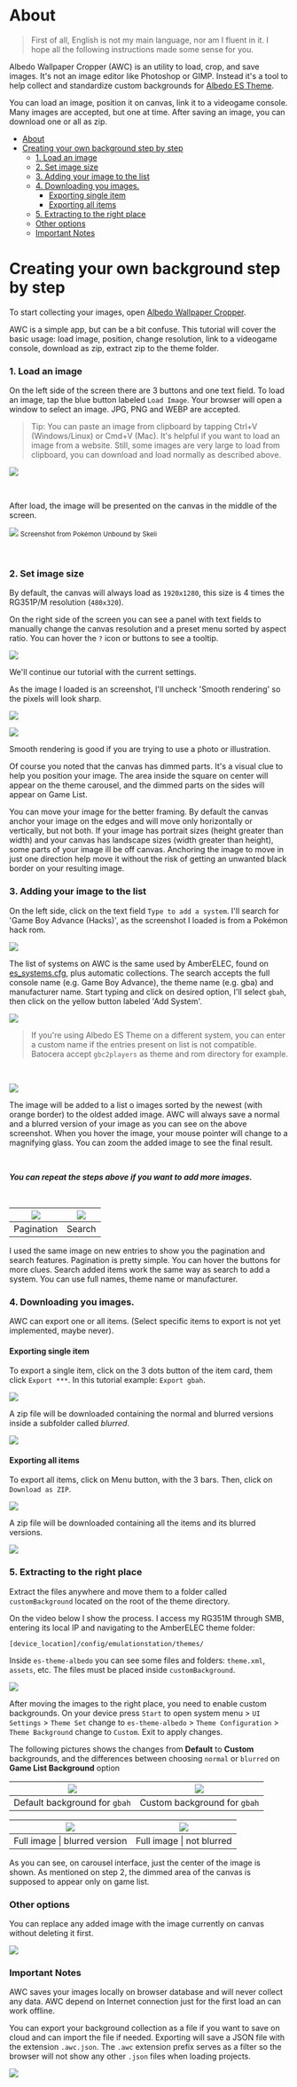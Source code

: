 # About

> First of all, English is not my main language, nor am I fluent in it. I hope all the following instructions made some sense for you. 

Albedo Wallpaper Cropper (AWC) is an utility to load, crop, and save images. It's not an image editor like Photoshop or GIMP. Instead it's a tool to help collect and standardize custom backgrounds for [Albedo ES Theme](https://github.com/mluizvitor/es-theme-albedo).

You can load an image, position it on canvas, link it to a videogame console. Many images are accepted, but one at time. After saving an image, you can download one or all as zip.

- [About](#about)
- [Creating your own background step by step](#creating-your-own-background-step-by-step)
    - [1. Load an image](#1-load-an-image)
    - [2. Set image size](#2-set-image-size)
    - [3. Adding your image to the list](#3-adding-your-image-to-the-list)
    - [4. Downloading you images.](#4-downloading-you-images)
      - [Exporting single item](#exporting-single-item)
      - [Exporting all items](#exporting-all-items)
    - [5. Extracting to the right place](#5-extracting-to-the-right-place)
    - [Other options](#other-options)
    - [Important Notes](#important-notes)


# Creating your own background step by step 

To start collecting your images, open [Albedo Wallpaper Cropper](https://albedo-wallpaper-cropper.vercel.app/).

AWC is a simple app, but can be a bit confuse. This tutorial will cover the basic usage: load image, position, change resolution, link to a videogame console, download as zip, extract zip to the theme folder.

### 1. Load an image

On the left side of the screen there are 3 buttons and one text field. To load an image, tap the blue button labeled `Load Image`. Your browser will open a window to select an image. JPG, PNG and WEBP are accepted.

> Tip: You can paste an image from clipboard by tapping Ctrl+V (Windows/Linux) or Cmd+V (Mac). It's helpful if you want to load an image from a website. Still, some images are very large to load from clipboard, you can download and load normally as described above. 

![](.github/application-menu.png)

<br>

After load, the image will be presented on the canvas in the middle of the screen.

![](.github/canvas-01.png)
<small>Screenshot from Pokémon Unbound by Skeli</small>

<br> 

### 2. Set image size

By default, the canvas will always load as `1920x1280`, this size is 4 times the RG351P/M resolution (`480x320`).

On the right side of the screen you can see a panel with text fields to manually change the canvas resolution and a preset menu sorted by aspect ratio. You can hover the `?` icon or buttons to see a tooltip. 

![](.github/crop-presets.png)

We'll continue our tutorial with the current settings.

As the image I loaded is an screenshot, I'll uncheck 'Smooth rendering' so the pixels will look sharp.

![](.github/render.png)

![](.github/canvas-02.png)

Smooth rendering is good if you are trying to use a photo or illustration.

Of course you noted that the canvas has dimmed parts. It's a visual clue to help you position your image. The area inside the square on center will appear on the theme carousel, and the dimmed parts on the sides will appear on Game List.

You can move your image for the better framing. By default the canvas anchor your image on the edges and will move only horizontally or vertically, but not both. If your image has portrait sizes (height greater than width) and your canvas has landscape sizes (width greater than height), some parts of your image ill be off canvas. Anchoring the image to move in just one direction help move it without the risk of getting an unwanted black border on your resulting image. 

### 3. Adding your image to the list

On the left side, click on the text field `Type to add a system`. I'll search for 'Game Boy Advance (Hacks)', as the screenshot I loaded is from a Pokémon hack rom.

![](.github/application-menu.png)

The list of systems on AWC is the same used by AmberELEC, found on [es_systems.cfg](https://github.com/AmberELEC/AmberELEC/blob/dev/packages/ui/emulationstation/config/es_systems.cfg), plus automatic collections. The search accepts the full console name (e.g. Game Boy Advance), the theme name (e.g. gba) and manufacturer name.
Start typing and click on desired option, I'll select `gbah`, then click on the yellow button labeled 'Add System'.

![](.github/application-add-system.png)

> If you're using Albedo ES Theme on a different system, you can enter a custom name if the entries present on list is not compatible. Batocera accept `gbc2players` as theme and rom directory for example.

<br>

![](.github/application-list.png)

The image will be added to a list o images sorted by the newest (with orange border) to the oldest added image. AWC will always save a normal and a blurred version of your image as you can see on the above screenshot. When you hover the image, your mouse pointer will change to a magnifying glass. You can zoom the added image to see the final result. 

<br>

***You can repeat the steps above if you want to add more images.***

<br>

| ![](.github/application-list-pagination.png) | ![](.github/application-list-search.png) |
| :------------------------------------------: | :--------------------------------------: |
|                  Pagination                  |                  Search                  |

I used the same image on new entries to show you the pagination and search features. Pagination is pretty simple. You can hover the buttons for more clues. Search added items work the same way as search to add a system. You can use full names, theme name or manufacturer.

### 4. Downloading you images.

AWC can export one or all items. (Select specific items to export is not yet implemented, maybe never).


#### Exporting single item

To export a single item, click on the 3 dots button of the item card, them click `Export ***`. In this tutorial example: `Export gbah`.

![](.github/application-list-export-single.png)

A zip file will be downloaded containing the normal and blurred versions inside a subfolder called *blurred*.

![](.github/zip-single.png)

#### Exporting all items

To export all items, click on Menu button, with the 3 bars. Then, click on `Download as ZIP`.

![](.github/application-list-export-all.png)

A zip file will be downloaded containing all the items and its blurred versions.

![](.github/zip-all.png)

### 5. Extracting to the right place

Extract the files anywhere and move them to a folder called `customBackground` located on the root of the theme directory.

On the video below I show the process. I access my RG351M through SMB, entering its local IP and navigating to the AmberELEC theme folder:

```[device_location]/config/emulationstation/themes/```

Inside `es-theme-albedo` you can see some files and folders: `theme.xml`, `assets`, etc. The files must be placed inside `customBackground`.

![](.github/moving-files.gif)

After moving the images to the right place, you need to enable custom backgrounds. On your device press `Start` to open system menu > `UI Settings` > `Theme Set` change to `es-theme-albedo` > `Theme Configuration` > `Theme Background` change to `Custom`. Exit to apply changes.

The following pictures shows the changes from **Default** to **Custom** backgrounds, and the differences between choosing `normal` or `blurred` on **Game List Background** option

| ![](.github/result-carousel-default.webp) | ![](.github/result-carousel-custom.webp) |
| :---------------------------------------: | :--------------------------------------: |
|       Default background for `gbah`       |       Custom background for `gbah`       |

| ![](.github/result-gamelist-blurred.webp) | ![](.github/result-gamelist-normal.webp) |
| :---------------------------------------: | :--------------------------------------: |
|       Full image \| blurred version       |        Full image \| not blurred         |

As you can see, on carousel interface, just the center of the image is shown. As mentioned on step 2, the dimmed area of the canvas is supposed to appear only on game list.

### Other options

You can replace any added image with the image currently on canvas without deleting it first.

![](.github/replace.gif)

### Important Notes

AWC saves your images locally on browser database and will never collect any data. AWC depend on Internet connection just for the first load an can work offline.

You can export your background collection as a file if you want to save on cloud and can import the file if needed. Exporting will save a JSON file with the extension `.awc.json`. The `.awc` extension prefix serves as a filter so the browser will not show any other `.json` files when loading projects.

![](.github/application-save-project.png)
